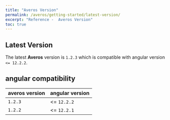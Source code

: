 ```yaml
---
title: "Averos Version"
permalink: /averos/getting-started/latest-version/
excerpt: "Reference -  Averos Version"
toc: true
---
```


## **Latest Version**


The latest **Averos** version is `1.2.3` which is compatible with angular version  `<= 12.2.2`.


## **angular compatibility**

| **averos version** | **angular version** |
| ------ | ------ | 
| `1.2.3` | <= `12.2.2` |
| `1.2.2` | <= `12.2.1` |
